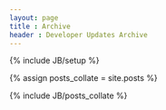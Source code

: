 ```yaml
---
layout: page
title : Archive
header : Developer Updates Archive
---
```

{% include JB/setup %}

{% assign posts_collate = site.posts %}

{% include JB/posts_collate %}